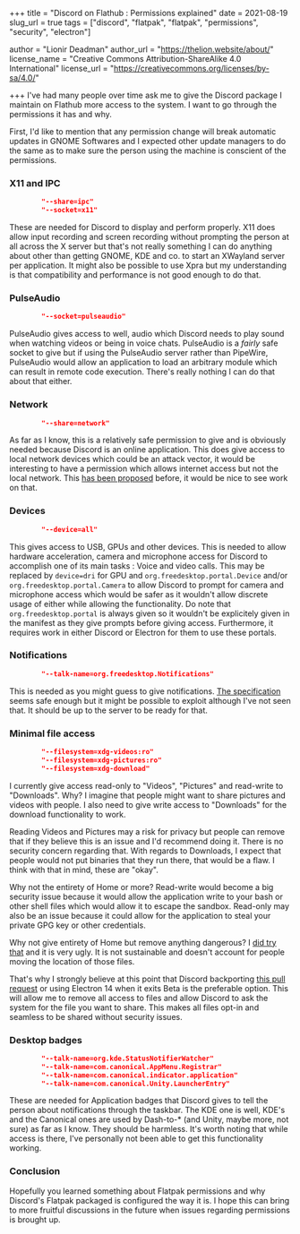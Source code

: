 +++
title = "Discord on Flathub : Permissions explained"
date = 2021-08-19
slug_url = true
tags = ["discord", "flatpak", "flatpak", "permissions", "security", "electron"]

author = "Lionir Deadman"
author_url = "https://thelion.website/about/"
license_name = "Creative Commons Attribution-ShareAlike 4.0 International"
license_url = "https://creativecommons.org/licenses/by-sa/4.0/"

+++
I've had many people over time ask me to give the Discord package I maintain on Flathub more access
to the system. I want to go through the permissions it has and why.
<!--more-->

First, I'd like to mention that any permission change will break automatic updates in GNOME Softwares and I expected other
update managers to do the same as to make sure the person using the machine is conscient of the permissions.

### X11 and IPC

```json
        "--share=ipc"
        "--socket=x11"
```

These are needed for Discord to display and perform properly. X11 does allow input recording and screen recording without prompting the person at all
across the X server but that's not really something I can do anything about other than getting GNOME, KDE and co. to start an XWayland server per application. 
It might also be possible to use Xpra but my understanding is that compatibility and performance is not good enough to do that.

### PulseAudio

```json
        "--socket=pulseaudio"
```

PulseAudio gives access to well, audio which Discord needs to play sound when watching videos or being in voice chats.
PulseAudio is a *fairly* safe socket to give but if using the PulseAudio server rather than PipeWire, PulseAudio would allow an application to
load an arbitrary module which can result in remote code execution. There's really nothing I can do that about that either.
        
### Network

```json
        "--share=network"
```

As far as I know, this is a relatively safe permission to give and is obviously needed because Discord is an online application. This does give access to local
network devices which could be an attack vector, it would be interesting to have a permission which allows internet access but not the local network. This 
[has been proposed](https://github.com/containers/bubblewrap/issues/392) before, it would be nice to see work on that.
        
### Devices

```json
        "--device=all"
```

This gives access to USB, GPUs and other devices. This is needed to allow hardware acceleration, camera and microphone access for Discord to accomplish
one of its main tasks : Voice and video calls. This may be replaced by `device=dri` for GPU and `org.freedesktop.portal.Device` and/or `org.freedesktop.portal.Camera`
to allow Discord to prompt for camera and microphone access which would be safer as it wouldn't allow discrete usage of either while allowing the functionality. Do note
that `org.freedesktop.portal` is always given so it wouldn't be explicitely given in the manifest as they give prompts before giving access. Furthermore, it requires
work in either Discord or Electron for them to use these portals.
        
### Notifications

```json
        "--talk-name=org.freedesktop.Notifications"
```

This is needed as you might guess to give notifications. [The specification](https://specifications.freedesktop.org/notification-spec/notification-spec-latest.html) 
seems safe enough but it might be possible to exploit although I've not seen that. It should be up to the server to be ready for that.
        
### Minimal file access

```json
        "--filesystem=xdg-videos:ro"
        "--filesystem=xdg-pictures:ro"
        "--filesystem=xdg-download"
```

I currently give access read-only to "Videos", "Pictures" and read-write to "Downloads". Why? I imagine that people might want to share pictures and videos with people.
I also need to give write access to "Downloads" for the download functionality to work.

Reading Videos and Pictures may a risk for privacy but people can remove that if they believe this is an issue and
I'd recommend doing it. There is no security concern regarding that. With regards to Downloads, I expect that people would not put binaries that they run there,
that would be a flaw. I think with that in mind, these are "okay".

Why not the entirety of Home or more? Read-write would become a big security issue because it would allow the application write to your bash or other shell
files which would allow it to escape the sandbox. Read-only may also be an issue because it could allow for the application to steal your private GPG key or
other credentials.

Why not give entirety of Home but remove anything dangerous? I [did try that](https://github.com/flathub/com.discordapp.Discord/pull/137) and it is very ugly.
It is not sustainable and doesn't account for people moving the location of those files.

That's why I strongly believe at this point that Discord backporting [this pull request](https://github.com/electron/electron/pull/19159) or using Electron 14 
when it exits Beta is the preferable option. This will allow me to remove all access to files and allow Discord to ask the system for the file you want to share.
This makes all files opt-in and seamless to be shared without security issues.

### Desktop badges

```json
        "--talk-name=org.kde.StatusNotifierWatcher"
        "--talk-name=com.canonical.AppMenu.Registrar"
        "--talk-name=com.canonical.indicator.application"
        "--talk-name=com.canonical.Unity.LauncherEntry"
```

These are needed for Application badges that Discord gives to tell the person about notifications through the taskbar. The KDE one is well, KDE's and the Canonical
ones are used by Dash-to-* (and Unity, maybe more, not sure) as far as I know. They should be harmless. It's worth noting that while access is there, I've personally not been able to get
this functionality working.

### Conclusion

Hopefully you learned something about Flatpak permissions and why Discord's Flatpak packaged is configured the way it is. I hope this can bring to more fruitful
discussions in the future when issues regarding permissions is brought up.
